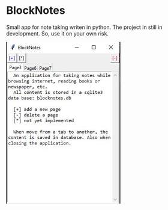 # BlockNotes
Small app for note taking writen in python.
The project in still in development. So, use it on your own risk.



![alt text](blocknotes.jpg)
